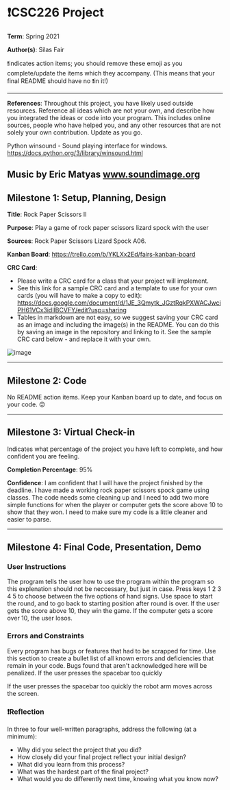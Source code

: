 # ❗CSC226 Project

**Term**: Spring 2021

**Author(s)**: Silas Fair

❗️indicates action items; you should remove these emoji as you complete/update the items which they accompany. (This means that your final README should have no ❗️in it!)

---

**References**: 
Throughout this project, you have likely used outside resources. Reference all ideas which are not your own, and describe how you integrated the ideas or code into your program. This includes online sources, people who have helped you, and any other resources that are not solely your own contribution. Update as you go.

Python winsound - Sound playing interface for windows.
https://docs.python.org/3/library/winsound.html

Music by Eric Matyas
www.soundimage.org
---

## Milestone 1: Setup, Planning, Design

**Title**: Rock Paper Scissors II

**Purpose**: Play a game of rock paper scissors lizard spock with the user

**Sources**:  Rock Paper Scissors Lizard Spock A06.

**Kanban Board**: https://trello.com/b/YKLXx2Ed/fairs-kanban-board

**CRC Card**:
  - Please write a CRC card for a class that your project will implement.
  - See this link for a sample CRC card and a template to
  use for your own cards (you will have to make a copy to edit): https://docs.google.com/document/d/1JE_3Qmytk_JGztRqkPXWACJwciPH61VCx3idIlBCVFY/edit?usp=sharing
  - Tables in markdown are not easy, so we suggest saving your CRC card
  as an image and including the image(s) in the README. You can do this
  by saving an image in the repository and linking to it. See the sample CRC card below - and replace it with your own.
  
![image](https://user-images.githubusercontent.com/78548914/110878955-20b95480-82aa-11eb-8629-b97a63d7e4f9.png)


---

## Milestone 2: Code

No README action items. Keep your Kanban board up to date, and focus on your code. 🙃

---

## Milestone 3: Virtual Check-in

Indicates what percentage of the project you have left to complete, and how confident you are feeling. 

**Completion Percentage**: 95%

**Confidence**: I am confident that I will have the project finished by the deadline. I have made a working rock paper scissors spock game using classes. The code needs some cleaning up and I need to add two more simple functions for when the player or computer gets the score above 10 to show that they won. I need to make sure my code is a little cleaner and easier to parse.

---

## Milestone 4: Final Code, Presentation, Demo

### User Instructions
The program tells the user how to use the program within the program so this explenation should not be neccessary, but just in case. 
Press keys 1 2 3 4 5 to choose between the five options of hand signs. 
Use space to start the round, and to go back to starting position after round is over.
If the user gets the score above 10, they win the game. If the computer gets a score over 10, the user losos.
 

### Errors and Constraints
Every program has bugs or features that had to be scrapped for time. Use this section to create a bullet list of all known errors and deficiencies that remain in your code. Bugs found that aren't acknowledged here will be penalized.
If the user presses the spacebar too quickly

 If the user presses the spacebar too quickly the robot arm moves across the screen.

### ❗Reflection
In three to four well-written paragraphs, address the following (at a minimum):
- Why did you select the project that you did?
- How closely did your final project reflect your initial design?
- What did you learn from this process?
- What was the hardest part of the final project?
- What would you do differently next time, knowing what you know now?
